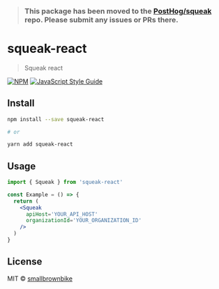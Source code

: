 > ### **This package has been moved to the [PostHog/squeak](https://github.com/PostHog/squeak/tree/master/packages/squeak-react) repo**. Please submit any issues or PRs there.

# squeak-react

> Squeak react

[![NPM](https://img.shields.io/npm/v/squeak-react.svg)](https://www.npmjs.com/package/squeak-react) [![JavaScript Style Guide](https://img.shields.io/badge/code_style-standard-brightgreen.svg)](https://standardjs.com)

## Install

```bash
npm install --save squeak-react

# or

yarn add squeak-react
```

## Usage

```jsx
import { Squeak } from 'squeak-react'

const Example = () => {
  return (
    <Squeak
      apiHost='YOUR_API_HOST'
      organizationId='YOUR_ORGANIZATION_ID'
    />
  )
}
```

## License

MIT © [smallbrownbike](https://github.com/smallbrownbike)
